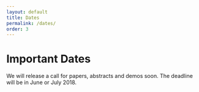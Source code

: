 ```yaml
---
layout: default
title: Dates
permalink: /dates/
order: 3
---
```

# Important Dates
We will release a call for papers, abstracts and demos soon. The deadline will be in June or July 2018.
